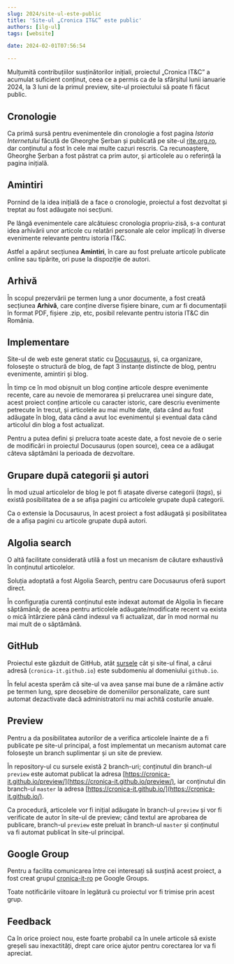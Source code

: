 ```yaml
---
slug: 2024/site-ul-este-public
title: 'Site-ul „Cronica IT&C” este public'
authors: [ilg-ul]
tags: [website]

date: 2024-02-01T07:56:54

---
```


Mulțumită contribuțiilor susținătorilor inițiali, proiectul „Cronica IT&C” a
acumulat suficient conținut,
ceea ce a permis ca de la sfârșitul lunii ianuarie 2024, la 3 luni de la
primul preview, site-ul proiectului să poate fi făcut public.

<!-- truncate -->

## Cronologie

Ca primă sursă pentru evenimentele din cronologie a fost pagina
_Istoria Internetului_ făcută de Gheorghe Șerban
și publicată pe site-ul
[rite.org.ro](https://rite.org.ro/istoria-internetului/),
dar conținutul a fost în cele mai multe cazuri rescris. Ca recunoaștere,
Gheorghe Șerban a fost păstrat ca prim autor, și articolele au o referință
la pagina inițială.

## Amintiri

Pornind de la idea inițială de a face o cronologie, proiectul a fost dezvoltat
și treptat au fost adăugate noi secțiuni.

Pe lângă evenimentele care alcătuiesc cronologia propriu-zisă, s-a conturat idea
arhivării unor articole cu relatări personale ale celor implicați
în diverse evenimente relevante pentru istoria IT&C.

Astfel a apărut secțiunea **Amintiri**,
în care au fost preluate articole publicate
online sau tipărite, ori puse la dispoziție de autori.

## Arhivă

În scopul prezervării pe termen lung a unor documente, a fost creată
secțiunea **Arhivă**, care conține diverse fișiere binare, cum ar fi
documentații în format PDF,
fișiere .zip, etc, posibil relevante pentru istoria IT&C din România.

## Implementare

Site-ul de web este generat static cu [Docusaurus](https://docusaurus.io),
și, ca organizare, folosește o structură de blog, de fapt 3 instanțe distincte
de blog, pentru evenimente, amintiri și blog.

În timp ce în mod obișnuit un blog conține articole despre evenimente recente,
care au nevoie de memorarea și prelucrarea unei singure date,
acest proiect conține articole cu caracter istoric,
care descriu evenimente petrecute în trecut, și articolele au mai multe date,
data când au fost adăugate în blog, data când a avut loc evenimentul și
eventual data când articolul din blog a fost actualizat.

Pentru a putea defini și prelucra toate aceste date, a fost nevoie de o
serie de modificări in proiectul Docusaurus (open source), ceea ce a
adăugat câteva săptămâni la perioada de dezvoltare.

## Grupare după categorii și autori

În mod uzual articolelor de blog le pot fi atașate diverse categorii
(_tags_), și există posibilitatea de a se afișa pagini cu articolele
grupate după categorii.

Ca o extensie la Docusaurus, în acest proiect a fost adăugată și
posibilitatea de a afișa pagini cu articole grupate după autori.

## Algolia search

O altă facilitate considerată utilă a fost un
mecanism de căutare exhaustivă în conținutul articolelor.

Soluția adoptată a fost Algolia Search, pentru care Docusaurus oferă
suport direct.

În configurația curentă conținutul este indexat automat de Algolia
în fiecare săptămână; de aceea pentru articolele adăugate/modificate
recent va exista o mică întârziere până când
indexul va fi actualizat, dar în mod normal nu mai mult de o săptămână.

## GitHub

Proiectul este găzduit de GitHub, atât
[sursele](https://github.com/cronica-it) cât și site-ul final, a
cărui adresă (`cronica-it.github.io`) este subdomeniu al domeniului
`github.io`.

În felul acesta sperăm că site-ul va avea șanse mai bune de a rămâne
activ pe termen lung, spre deosebire de domeniilor personalizate, care
sunt automat dezactivate dacă administratorii nu mai achită costurile
anuale.

## Preview

Pentru a da posibilitatea autorilor de a verifica articolele înainte de
a fi publicate pe site-ul principal, a fost implementat un mecanism
automat care folosește un
branch suplimentar și un site de preview.

În repository-ul cu sursele există 2 branch-uri; conținutul din branch-ul
`preview` este automat publicat la adresa [https://cronica-it.github.io/preview/](https://cronica-it.github.io/preview/),
iar conținutul din branch-ul `master` la adresa [https://cronica-it.github.io/](https://cronica-it.github.io/).

Ca procedură, articolele vor fi inițial adăugate în branch-ul `preview` și vor fi verificate de autor
în site-ul de preview; când textul are aprobarea de publicare, branch-ul `preview`
este preluat în branch-ul `master` și conținutul va fi automat publicat în site-ul principal.

## Google Group

Pentru a facilita comunicarea între cei interesați să susțină acest proiect,
a fost creat grupul
[cronica-it-ro](https://groups.google.com/g/cronica-it-ro)
pe Google Groups.

Toate notificările viitoare în legătură cu proiectul vor fi trimise prin
acest grup.

## Feedback

Ca în orice proiect nou, este foarte probabil ca în unele articole să
existe greșeli sau
inexactități, drept care orice ajutor pentru corectarea lor va fi apreciat.
